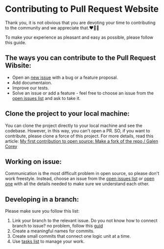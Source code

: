 # Contributing to Pull Request Website
Thank you, it is not obvious that you are devoting your time to contributing to the community and we appreciate that.❤️🙏🏻

To make your experience as pleasant and easy as possible, please follow this guide.

## The ways you can contribute to the Pull Request Wibsite:
* Open an [new issue](https://github.com/Pull-Request-Community/pull-request-community-website/issues/new) with a bug or a feature proposal.
* Add documentaion.
* Improve our tests.
* Solve an issue or add a feature - feel free to choose an issue from the [open issues list](https://github.com/Pull-Request-Community/pull-request-community-website/issues) and ask to take it.

## Clone the project to your local machine:
You can clone the project directly to your local machine and see the codebase. However, in this way, you can't open a PR. SO, if you want to contribute, please clone a force of this project.
For more details, read this article: [My first contribution to open source: Make a fork of the repo / Galen Corey](https://opensource.com/article/19/11/first-open-source-contribution-fork-clone)

## Working on issue:
Communication is the most difficult problem in open source, so please don't work freestyle. 
Instead, choose an issue from the [open issues list](https://github.com/Pull-Request-Community/pull-request-community-website/issues) or [open one](https://github.com/Pull-Request-Community/pull-request-community-website/issues/new) with all the details needed to make sure we understand each other.

## Developing in a branch:
Please make sure you follow this list:
1) Link your branch to the relevant issue.
 Do you not know how to connect branch to issue? no problem, follow this [guid](https://docs.github.com/en/issues/tracking-your-work-with-issues/creating-a-branch-for-an-issue) 
2) Create a meaningful names for commits.
3) Create small commits that connect one logic unit at a time.
4) Use [tasks list](https://docs.github.com/en/issues/tracking-your-work-with-issues/about-task-lists) to manage your work.




